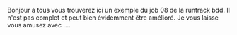 Bonjour à tous vous trouverez ici un exemple du job 08 de la runtrack bdd.
Il n'est pas complet et peut bien évidemment être amélioré.
Je vous laisse vous amusez avec ....
